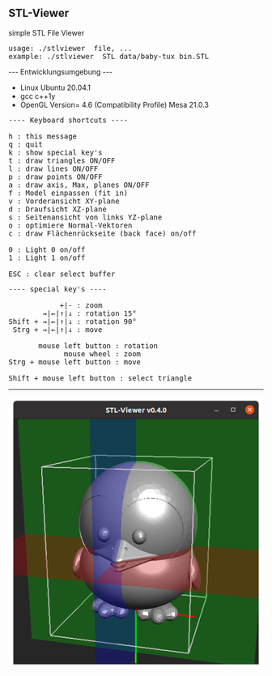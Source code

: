 ## STL-Viewer
simple STL File Viewer
<pre>usage: ./stlviewer  file, ...
example: ./stlviewer  STL_data/baby-tux_bin.STL</pre>
--- Entwicklungsumgebung ---

- Linux Ubuntu 20.04.1
- gcc c++1y
- OpenGL Version= 4.6 (Compatibility Profile) Mesa 21.0.3

<pre>
---- Keyboard shortcuts ----

h : this message
q : quit
k : show special key's
t : draw triangles ON/OFF
l : draw lines ON/OFF
p : draw points ON/OFF
a : draw axis, Max, planes ON/OFF
f : Model einpassen (fit in)
v : Vorderansicht XY-plane
d : Draufsicht XZ-plane
s : Seitenansicht von links YZ-plane
o : optimiere Normal-Vektoren
c : draw Flächenrückseite (back face) on/off

0 : Light 0 on/off
1 : Light 1 on/off

ESC : clear select buffer
</pre>
<pre>
---- special key's ----

            +|- : zoom
        →|←|↑|↓ : rotation 15°
Shift + →|←|↑|↓ : rotation 90°
 Strg + →|←|↑|↓ : move

       mouse left button : rotation
             mouse wheel : zoom
Strg + mouse left button : move

Shift + mouse left button : select triangle
</pre>
<hr></hr>

![alt](README.png)
